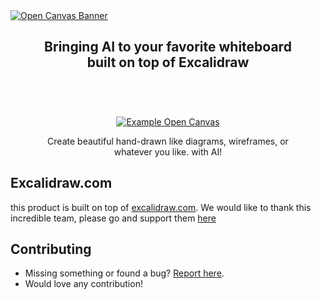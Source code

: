 <a href="https://www.opencanvas.studio/" target="_blank" rel="noopener">
  <picture>
    <source media="(prefers-color-scheme: dark)" alt="Open Canvas Banner" srcset="https://www.opencanvas.studio/opencanvas-banner.png" />
    <img alt="Open Canvas Banner" src="https://www.opencanvas.studio/opencanvas-banner.png" />
  </picture>
</a>

<div align="center">
  <h2>
    Bringing AI to your favorite whiteboard</br>
    built on top of Excalidraw</br>
  <br />
  </h2>
</div>

<br />

<div align="center">
  <figure>
    <a href="https://www.opencanvas.studio/" target="_blank" rel="noopener">
      <img src="https://www.opencanvas.studio/opencanvas-example.png" alt="Example Open Canvas" />
    </a>
    <figcaption>
      <p align="center">
        Create beautiful hand-drawn like diagrams, wireframes, or whatever you like. with AI!
      </p>
    </figcaption>
  </figure>
</div>

## Excalidraw.com

this product is built on top of [excalidraw.com](https://excalidraw.com). We would like to thank this incredible team, please go and support them [here](https://github.com/excalidraw/excalidraw/tree/master/excalidraw-app)

## Contributing

- Missing something or found a bug? [Report here](https://github.com/winzamark123/open-canvas/issues).
- Would love any contribution!
